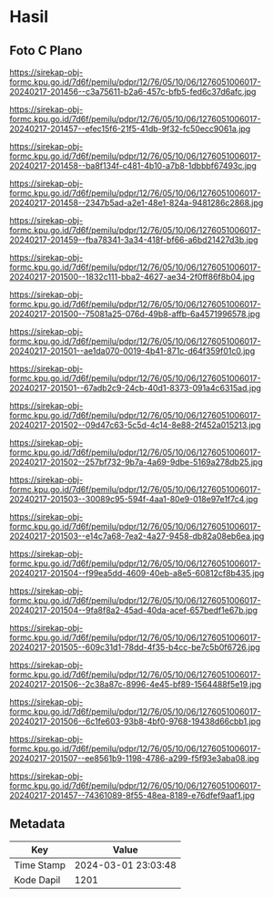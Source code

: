 # Hasil

## Foto C Plano

https://sirekap-obj-formc.kpu.go.id/7d6f/pemilu/pdpr/12/76/05/10/06/1276051006017-20240217-201456--c3a75611-b2a6-457c-bfb5-fed6c37d6afc.jpg

https://sirekap-obj-formc.kpu.go.id/7d6f/pemilu/pdpr/12/76/05/10/06/1276051006017-20240217-201457--efec15f6-21f5-41db-9f32-fc50ecc9061a.jpg

https://sirekap-obj-formc.kpu.go.id/7d6f/pemilu/pdpr/12/76/05/10/06/1276051006017-20240217-201458--ba8f134f-c481-4b10-a7b8-1dbbbf67493c.jpg

https://sirekap-obj-formc.kpu.go.id/7d6f/pemilu/pdpr/12/76/05/10/06/1276051006017-20240217-201458--2347b5ad-a2e1-48e1-824a-9481286c2868.jpg

https://sirekap-obj-formc.kpu.go.id/7d6f/pemilu/pdpr/12/76/05/10/06/1276051006017-20240217-201459--fba78341-3a34-418f-bf66-a6bd21427d3b.jpg

https://sirekap-obj-formc.kpu.go.id/7d6f/pemilu/pdpr/12/76/05/10/06/1276051006017-20240217-201500--1832c111-bba2-4627-ae34-2f0ff86f8b04.jpg

https://sirekap-obj-formc.kpu.go.id/7d6f/pemilu/pdpr/12/76/05/10/06/1276051006017-20240217-201500--75081a25-076d-49b8-affb-6a4571996578.jpg

https://sirekap-obj-formc.kpu.go.id/7d6f/pemilu/pdpr/12/76/05/10/06/1276051006017-20240217-201501--ae1da070-0019-4b41-871c-d64f359f01c0.jpg

https://sirekap-obj-formc.kpu.go.id/7d6f/pemilu/pdpr/12/76/05/10/06/1276051006017-20240217-201501--67adb2c9-24cb-40d1-8373-091a4c6315ad.jpg

https://sirekap-obj-formc.kpu.go.id/7d6f/pemilu/pdpr/12/76/05/10/06/1276051006017-20240217-201502--09d47c63-5c5d-4c14-8e88-2f452a015213.jpg

https://sirekap-obj-formc.kpu.go.id/7d6f/pemilu/pdpr/12/76/05/10/06/1276051006017-20240217-201502--257bf732-9b7a-4a69-9dbe-5169a278db25.jpg

https://sirekap-obj-formc.kpu.go.id/7d6f/pemilu/pdpr/12/76/05/10/06/1276051006017-20240217-201503--30089c95-594f-4aa1-80e9-018e97e1f7c4.jpg

https://sirekap-obj-formc.kpu.go.id/7d6f/pemilu/pdpr/12/76/05/10/06/1276051006017-20240217-201503--e14c7a68-7ea2-4a27-9458-db82a08eb6ea.jpg

https://sirekap-obj-formc.kpu.go.id/7d6f/pemilu/pdpr/12/76/05/10/06/1276051006017-20240217-201504--f99ea5dd-4609-40eb-a8e5-60812cf8b435.jpg

https://sirekap-obj-formc.kpu.go.id/7d6f/pemilu/pdpr/12/76/05/10/06/1276051006017-20240217-201504--9fa8f8a2-45ad-40da-acef-657bedf1e67b.jpg

https://sirekap-obj-formc.kpu.go.id/7d6f/pemilu/pdpr/12/76/05/10/06/1276051006017-20240217-201505--609c31d1-78dd-4f35-b4cc-be7c5b0f6726.jpg

https://sirekap-obj-formc.kpu.go.id/7d6f/pemilu/pdpr/12/76/05/10/06/1276051006017-20240217-201506--2c38a87c-8996-4e45-bf89-1564488f5e19.jpg

https://sirekap-obj-formc.kpu.go.id/7d6f/pemilu/pdpr/12/76/05/10/06/1276051006017-20240217-201506--6c1fe603-93b8-4bf0-9768-19438d66cbb1.jpg

https://sirekap-obj-formc.kpu.go.id/7d6f/pemilu/pdpr/12/76/05/10/06/1276051006017-20240217-201507--ee8561b9-1198-4786-a299-f5f93e3aba08.jpg

https://sirekap-obj-formc.kpu.go.id/7d6f/pemilu/pdpr/12/76/05/10/06/1276051006017-20240217-201457--74361089-8f55-48ea-8189-e76dfef9aaf1.jpg


## Metadata

| Key        | Value               |
| ---------- | ------------------- |
| Time Stamp | 2024-03-01 23:03:48 |
| Kode Dapil | 1201                |



